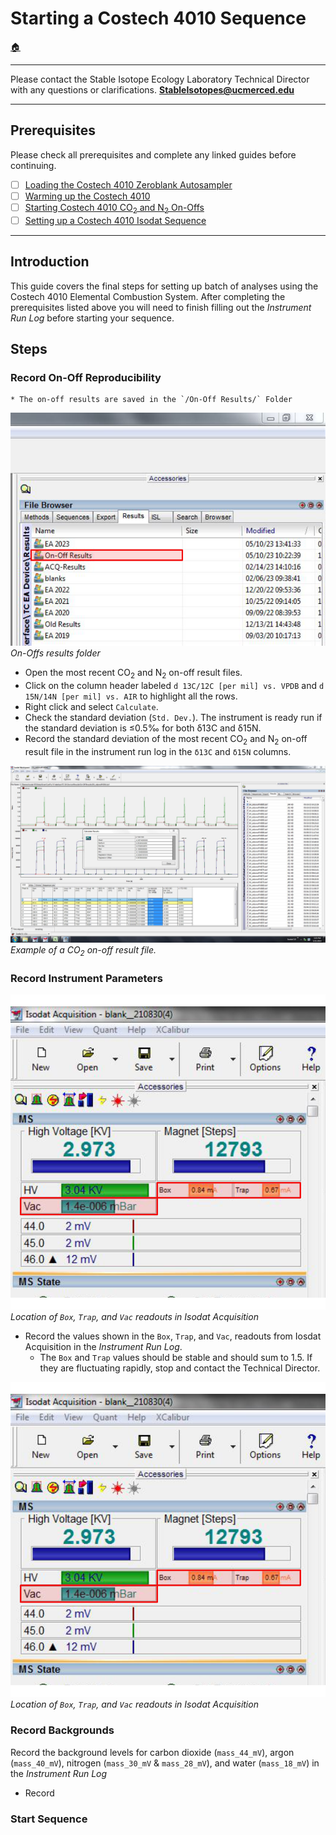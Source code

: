# Starting a Costech 4010 Sequence

[🏠](../README.md)

***

Please contact the Stable Isotope Ecology Laboratory Technical Director with any questions or clarifications. **StableIsotopes@ucmerced.edu**

***

## Prerequisites

Please check all prerequisites and complete any linked guides before continuing.

- [ ] [Loading the Costech 4010 Zeroblank Autosampler](../costech_EA/EA_zeroblank.md) 
- [ ] [Warming up the Costech 4010](../costech_EA/warming_up_costech.md)
- [ ] [Starting Costech 4010 CO<sub>2</sub> and N<sub>2</sub> On-Offs ](../isodat/EA_on_offs.md)
- [ ] [Setting up a Costech 4010 Isodat Sequence](../isodat/isodat_sequence.md)

*** 

## Introduction

This guide covers the final steps for setting up batch of analyses using the Costech 4010 Elemental Combustion System. After completing the prerequisites listed above you will need to finish filling out the *Instrument Run Log* before starting your sequence. 

## Steps

### Record On-Off Reproducibility 


    * The on-off results are saved in the `/On-Off Results/` Folder

![](../figures/isodat/on_offs_folder.png)
*On-Offs results folder*

* Open the most recent CO<sub>2</sub> and N<sub>2</sub> on-off result files.  
* Click on the column header labeled `d 13C/12C [per mil] vs. VPDB` and `d 15N/14N [per mil] vs. AIR`  to highlight all the rows. 
* Right click and select `Calculate`. 
* Check the standard deviation (`Std. Dev.`). The instrument is ready run if the standard deviation is ≤0.5‰ for both δ13C and δ15N. 
* Record the standard deviation of the most recent CO<sub>2</sub> and N<sub>2</sub> on-off result file in the instrument run log in the `δ13C` and `δ15N` columns.  

![](../figures/isodat/c_on_off.JPG)
*Example of a CO<sub>2</sub> on-off result file.*

### Record Instrument Parameters

![](../figures/isodat/box_trap.png)
*Location of `Box`, `Trap`, and `Vac` readouts in Isodat Acquisition*

* Record the values shown in the `Box`, `Trap`, and `Vac`, readouts from Iosdat Acquisition in the *Instrument Run Log*. 
    * The `Box` and `Trap` values should be stable and should sum to 1.5. If they are fluctuating rapidly, stop and contact the Technical Director. 

![](../figures/isodat/box_trap.png)  
*Location of `Box`, `Trap`, and `Vac` readouts in Isodat Acquisition*

### Record Backgrounds

Record the background levels for carbon dioxide (`mass_44_mV`), argon (`mass_40_mV`), nitrogen (`mass_30_mV` & `mass_28_mV`), and water (`mass_18_mV`) in the *Instrument Run Log*




* Record 

### Start Sequence